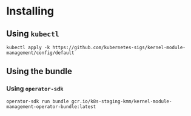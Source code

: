# Installing

## Using `kubectl`

```shell
kubectl apply -k https://github.com/kubernetes-sigs/kernel-module-management/config/default
```

## Using the bundle

### Using `operator-sdk`

```shell
operator-sdk run bundle gcr.io/k8s-staging-kmm/kernel-module-management-operator-bundle:latest
```